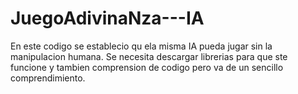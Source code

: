 # JuegoAdivinaNza---IA

En este codigo se establecio qu ela misma IA pueda jugar sin la manipulacion humana. Se necesita descargar librerias para que ste funcione y tambien comprension de codigo pero va de un sencillo comprendimiento.


